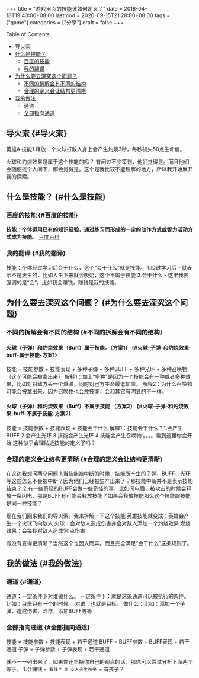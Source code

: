 +++
title = "游戏里面的技能该如何定义？"
date = 2018-04-18T19:43:00+08:00
lastmod = 2020-09-15T21:28:00+08:00
tags = ["game"]
categories = ["分享"]
draft = false
+++

<div class="ox-hugo-toc toc">
<div></div>

<div class="heading">Table of Contents</div>

- [导火索](#导火索)
- [什么是技能？](#什么是技能)
    - [百度的技能](#百度的技能)
    - [我的翻译](#我的翻译)
- [为什么要去深究这个问题？](#为什么要去深究这个问题)
    - [不同的拆解会有不同的结构](#不同的拆解会有不同的结构)
    - [合理的定义会让结构更清晰](#合理的定义会让结构更清晰)
- [我的做法](#我的做法)
    - [通道](#通道)
    - [全部指向通道](#全部指向通道)

</div>
<!--endtoc-->



## 导火索 {#导火索}

英雄A 技能1 释放一个火球打敌人身上会产生灼烧3秒，每秒损失50点生命值。

火球和灼烧效果是属于这个技能的吗？
有问过不少策划，他们觉得是。而且他们会随便找个人问下，都会觉得是。这个是我比较不能理解的地方，所以我开始展开我的探索。
<!--more-->


## 什么是技能？ {#什么是技能}


### 百度的技能 {#百度的技能}

**技能：个体运用已有的知识经验，通过练习而形成的一定的动作方式或智力活动方式成为技能。**  [百度百科](https://baike.baidu.com/item/%E6%8A%80%E8%83%BD/33065?fr=aladdin%20%20%20)


### 我的翻译 {#我的翻译}

技能：个体经过学习后会干什么，这个“会干什么”就是技能。
1.经过学习后  -  就表示不是天生的，比如人生下来就会吸奶，这个不属于技能
2.会干什么 - 这里我要强调的是“会”。比如我会赚钱，赚钱是我的技能。


## 为什么要去深究这个问题？ {#为什么要去深究这个问题}


### 不同的拆解会有不同的结构 {#不同的拆解会有不同的结构}


#### 火球（子弹）和灼烧效果（Buff）属于技能。（方案1） {#火球-子弹-和灼烧效果-buff-属于技能-方案1}

技能 = 技能参数 + 技能表现 + 多种子弹 + 多种BUFF + 多种光环 + 多种召唤物（这个可能会被拿出来）
解释1：加上“多种”是因为一个技能会有一种或者多种效果，比如对对敌方丢一个爆弹，同时对己方生命最低加血。
解释2：为什么召唤物可能会被拿出来，因为召唤物也会放技能，会和其它有明显的不一样。


#### 火球（子弹）和灼烧效果（Buff）不属于技能 （方案2） {#火球-子弹-和灼烧效果-buff-不属于技能-方案2}

技能 = 技能参数 + 技能表现 + 技能会干什么
解释1：技能会干什么？1.会产生BUFF 2.会产生光环 3.技能会产生光环 4.技能会产生召唤物 。。。。看到这里你会开始
这种似乎会理贴近技能的定义了吗？


### 合理的定义会让结构更清晰 {#合理的定义会让结构更清晰}

在这边我想问两个问题
1.当技能被中断的时候，技能所产生的子弹、BUFF、光环等这些怎么不会被中断？因为他们已经被生产出来了？那技能中断并不是表示技能结束？
2.有一些奇怪的BUFF会做一些奇怪的事，比如闪电盾，被攻击的时候会释放一条闪电，那是BUFF有可能会释放技能？如果会释放技能那么这个技能跟技能是同一种技能？

现在我们回来我们的导火索。我来拆解一下这个技能
英雄技能就变成：英雄会产生一个火球飞向敌人
火球：会对敌人造成伤害并会对敌人添加一个灼烧效果
燃烧效果：会每秒对敌人造成50点伤害

有没有变得更清晰？当然这个也因人而异。而且完全满足“会干什么”这条规则了。


## 我的做法 {#我的做法}


### 通道 {#通道}

通道：一定条件下对谁做什么。
一定条件下：就是这条通道可以被执行的条件。比如：目录只有一个的时候。
对谁：也就是目标。
做什么：比如：添加一个子弹，造成伤害，治疗，添加BUFF等等


### 全部指向通道 {#全部指向通道}

技能 = 技能参数 + 技能表现 + 若干通道
BUFF = BUFF参数 + BUFF表现 + 若干通道
子弹 = 子弹参数 + 子弹表现 + 若干通道

就不一一列出来了，如果你还坚持你自己的观点的话，那你可以尝试分析下面两个等于。
1.会赚钱 `= 有钱？
2.女人会生孩子 =` 有孩子？
